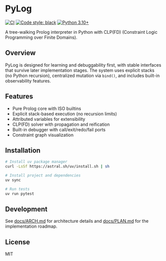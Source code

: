 # PyLog

[![CI](https://github.com/xpqz/pylog/actions/workflows/ci.yml/badge.svg)](https://github.com/xpqz/pylog/actions/workflows/ci.yml)
[![Code style: black](https://img.shields.io/badge/code%20style-black-000000.svg)](https://github.com/psf/black)
[![Python 3.10+](https://img.shields.io/badge/python-3.10+-blue.svg)](https://www.python.org/downloads/)

A tree-walking Prolog interpreter in Python with CLP(FD) (Constraint Logic Programming over Finite Domains).

## Overview

PyLog is designed for learning and debuggability first, with stable interfaces that survive later implementation stages. The system uses explicit stacks (no Python recursion), centralized mutation via `bind()`, and includes built-in observability features.

## Features

- Pure Prolog core with ISO builtins
- Explicit stack-based execution (no recursion limits)
- Attributed variables for extensibility
- CLP(FD) solver with propagation and reification
- Built-in debugger with call/exit/redo/fail ports
- Constraint graph visualization

## Installation

```bash
# Install uv package manager
curl -LsSf https://astral.sh/uv/install.sh | sh

# Install project and dependencies
uv sync

# Run tests
uv run pytest
```

## Development

See [docs/ARCH.md](docs/ARCH.md) for architecture details and [docs/PLAN.md](docs/PLAN.md) for the implementation roadmap.

## License

MIT